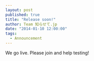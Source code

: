 ```yaml
---
layout: post
published: true
title: "Release soon!"
author: Team 知らせて.jp
date: "2014-01-10 12:00:00"
tags: 
  - Announcement
---
```


We go live.
Please join and help testing!